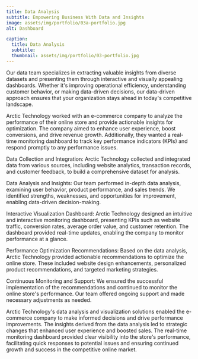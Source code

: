 ```yaml
---
title: Data Analysis
subtitle: Empowering Business With Data and Insights
image: assets/img/portfolio/03a-portfolio.jpg
alt: Dashboard

caption:
  title: Data Analysis
  subtitle:
  thumbnail: assets/img/portfolio/03-portfolio.jpg
---
```

Our data team specializes in extracting valuable insights from diverse datasets and presenting them through interactive and visually appealing dashboards. Whether it's improving operational efficiency, understanding customer behavior, or making data-driven decisions, our data-driven approach ensures that your organization stays ahead in today's competitive landscape.

Arctic Technology worked with an e-commerce company to analyze the performance of their online store and provide actionable insights for optimization. The company aimed to enhance user experience, boost conversions, and drive revenue growth. Additionally, they wanted a real-time monitoring dashboard to track key performance indicators (KPIs) and respond promptly to any performance issues.

Data Collection and Integration: Arctic Technology collected and integrated data from various sources, including website analytics, transaction records, and customer feedback, to build a comprehensive dataset for analysis.

Data Analysis and Insights: Our team performed in-depth data analysis, examining user behavior, product performance, and sales trends. We identified strengths, weaknesses, and opportunities for improvement, enabling data-driven decision-making.

Interactive Visualization Dashboard: Arctic Technology designed an intuitive and interactive monitoring dashboard, presenting KPIs such as website traffic, conversion rates, average order value, and customer retention. The dashboard provided real-time updates, enabling the company to monitor performance at a glance.

Performance Optimization Recommendations: Based on the data analysis, Arctic Technology provided actionable recommendations to optimize the online store. These included website design enhancements, personalized product recommendations, and targeted marketing strategies.

Continuous Monitoring and Support: We ensured the successful implementation of the recommendations and continued to monitor the online store's performance. Our team offered ongoing support and made necessary adjustments as needed.

Arctic Technology's data analysis and visualization solutions enabled the e-commerce company to make informed decisions and drive performance improvements. The insights derived from the data analysis led to strategic changes that enhanced user experience and boosted sales. The real-time monitoring dashboard provided clear visibility into the store's performance, facilitating quick responses to potential issues and ensuring continued growth and success in the competitive online market.

